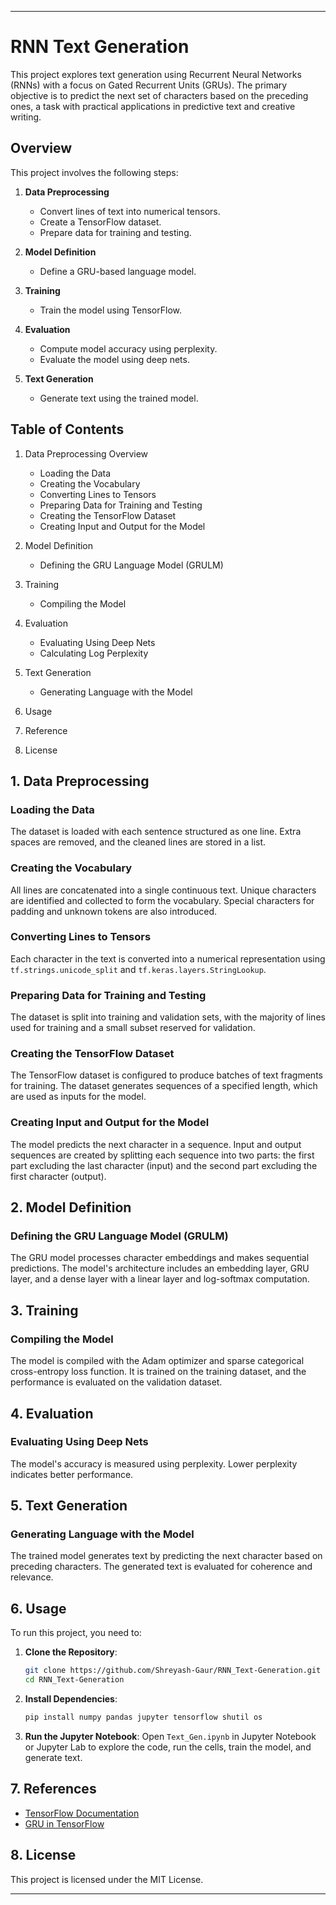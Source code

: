 
---

# RNN Text Generation

This project explores text generation using Recurrent Neural Networks (RNNs) with a focus on Gated Recurrent Units (GRUs). The primary objective is to predict the next set of characters based on the preceding ones, a task with practical applications in predictive text and creative writing.

## Overview

This project involves the following steps:

1. **Data Preprocessing**
    - Convert lines of text into numerical tensors.
    - Create a TensorFlow dataset.
    - Prepare data for training and testing.

2. **Model Definition**
    - Define a GRU-based language model.

3. **Training**
    - Train the model using TensorFlow.

4. **Evaluation**
    - Compute model accuracy using perplexity.
    - Evaluate the model using deep nets.

5. **Text Generation**
    - Generate text using the trained model.

## Table of Contents

1. Data Preprocessing Overview
    - Loading the Data
    - Creating the Vocabulary
    - Converting Lines to Tensors
    - Preparing Data for Training and Testing
    - Creating the TensorFlow Dataset
    - Creating Input and Output for the Model

2. Model Definition
    - Defining the GRU Language Model (GRULM)

3. Training
    - Compiling the Model

4. Evaluation
    - Evaluating Using Deep Nets
    - Calculating Log Perplexity

5. Text Generation
    - Generating Language with the Model

6. Usage

7. Reference

8. License



## 1. Data Preprocessing

### Loading the Data

The dataset is loaded with each sentence structured as one line. Extra spaces are removed, and the cleaned lines are stored in a list.

### Creating the Vocabulary

All lines are concatenated into a single continuous text. Unique characters are identified and collected to form the vocabulary. Special characters for padding and unknown tokens are also introduced.

### Converting Lines to Tensors

Each character in the text is converted into a numerical representation using `tf.strings.unicode_split` and `tf.keras.layers.StringLookup`.

### Preparing Data for Training and Testing

The dataset is split into training and validation sets, with the majority of lines used for training and a small subset reserved for validation.

### Creating the TensorFlow Dataset

The TensorFlow dataset is configured to produce batches of text fragments for training. The dataset generates sequences of a specified length, which are used as inputs for the model.

### Creating Input and Output for the Model

The model predicts the next character in a sequence. Input and output sequences are created by splitting each sequence into two parts: the first part excluding the last character (input) and the second part excluding the first character (output).

## 2. Model Definition

### Defining the GRU Language Model (GRULM)

The GRU model processes character embeddings and makes sequential predictions. The model's architecture includes an embedding layer, GRU layer, and a dense layer with a linear layer and log-softmax computation.

## 3. Training

### Compiling the Model

The model is compiled with the Adam optimizer and sparse categorical cross-entropy loss function. It is trained on the training dataset, and the performance is evaluated on the validation dataset.

## 4. Evaluation

### Evaluating Using Deep Nets

The model's accuracy is measured using perplexity. Lower perplexity indicates better performance.

## 5. Text Generation

### Generating Language with the Model

The trained model generates text by predicting the next character based on preceding characters. The generated text is evaluated for coherence and relevance.



## 6. Usage

To run this project, you need to:

1. **Clone the Repository**:
   ```bash
   git clone https://github.com/Shreyash-Gaur/RNN_Text-Generation.git
   cd RNN_Text-Generation
   ```

2. **Install Dependencies**:
   ```bash
   pip install numpy pandas jupyter tensorflow shutil os
   ```

3. **Run the Jupyter Notebook**:
   Open `Text_Gen.ipynb` in Jupyter Notebook or Jupyter Lab to explore the code, run the cells, train the model, and generate text.

## 7. References

- [TensorFlow Documentation](https://www.tensorflow.org/api_docs)
- [GRU in TensorFlow](https://www.tensorflow.org/api_docs/python/tf/keras/layers/GRU)

## 8. License

This project is licensed under the MIT License.

---